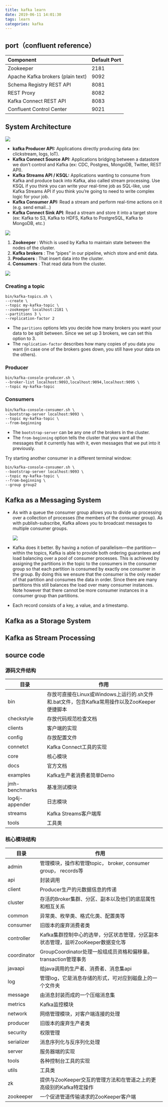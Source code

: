 ```yaml
---
title: kafka learn
date: 2019-06-11 14:01:30
tags: learn
categories: kafka
---
```


## port（confluent reference）

| Component                         | Default Port |
| :-------------------------------- | :----------- |
| Zookeeper                         | 2181         |
| Apache Kafka brokers (plain text) | 9092         |
| Schema Registry REST API          | 8081         |
| REST Proxy                        | 8082         |
| Kafka Connect REST API            | 8083         |
| Confluent Control Center          | 9021         |

## System Architecture

![](https://i.imgur.com/gG71h6m.png)

- **kafka Producer API:** Applications directly producing data (ex: clickstream, logs, IoT).
- **Kafka Connect Source API:** Applications bridging between a datastore we don’t control and Kafka (ex: CDC, Postgres, MongoDB, Twitter, REST API).
- **Kafka Streams API / KSQL:** Applications wanting to consume from Kafka and produce back into Kafka, also called stream processing. Use KSQL if you think you can write your real-time job as SQL-like, use Kafka Streams API if you think you’re going to need to write complex logic for your job.
- **Kafka Consumer API:** Read a stream and perform real-time actions on it (e.g. send email…)
- **Kafka Connect Sink API**: Read a stream and store it into a target store (ex: Kafka to S3, Kafka to HDFS, Kafka to PostgreSQL, Kafka to MongoDB, etc.)

![](https://www.sohamkamani.com/basic_arch-e0b11d2ab5b62a78cb7fd26d3a9d279b.svg)

1. **Zookeeper** : Which is used by Kafka to maintain state between the nodes of the cluster.
2. **Kafka brokers** : The “pipes” in our pipeline, which store and emit data.
3. **Producers** : That insert data into the cluster.
4. **Consumers** : That read data from the cluster.

![](https://kafka.apache.org/22/images/kafka-apis.png)

### Creating a topic

```shell
bin/kafka-topics.sh \
--create \
--topic my-kafka-topic \
--zookeeper localhost:2181 \
--partitions 3 \
--replication-factor 2
```

- The `paritions` options lets you decide how many brokers you want your data to be split between. Since we set up 3 brokers, we can set this option to 3.
- The `replication-factor` describes how many copies of you data you want (in case one of the brokers goes down, you still have your data on the others).

### Producer

```shell
bin/kafka-console-producer.sh \
--broker-list localhost:9093,localhost:9094,localhost:9095 \
--topic my-kafka-topic
```

### Consumers

```shell
bin/kafka-console-consumer.sh \
--bootstrap-server localhost:9093 \
--topic my-kafka-topic \
--from-beginning
```

- The `bootstrap-server` can be any one of the brokers in the cluster.
- The `from-beginning` option tells the cluster that you want all the messages that it currently has with it, even messages that we put into it previously.

Try starting another consumer in a different terminal window:

```shell
bin/kafka-console-consumer.sh \
--bootstrap-server localhost:9093 \
--topic my-kafka-topic \
--from-beginning \
--group group2
```



## Kafka as a Messaging System

- As with a queue the consumer group allows you to divide up processing over a collection of processes (the members of the consumer group). As with publish-subscribe, Kafka allows you to broadcast messages to multiple consumer groups.

  ![](https://kafka.apache.org/22/images/consumer-groups.png)

- Kafka does it better. By having a notion of parallelism—the partition—within the topics, Kafka is able to provide both ordering guarantees and load balancing over a pool of consumer processes. This is achieved by assigning the partitions in the topic to the consumers in the consumer group so that each partition is consumed by exactly one consumer in the group. By doing this we ensure that the consumer is the only reader of that partition and consumes the data in order. Since there are many partitions this still balances the load over many consumer instances. Note however that there cannot be more consumer instances in a consumer group than partitions.

- Each record consists of a key, a value, and a timestamp.

## Kafka as a Storage System

## Kafka as Stream Processing

## source code


###  源码文件结构

目录 | 作用
--- | ---
bin | 存放可直接在Linux或Windows上运行的.sh文件和.bat文件，包含Kafka常用操作以及ZooKeeper便捷脚本
checkstyle | 存放代码规范检查文档
clients | 客户端的实现
config | 存放配置文件
connetct | Kafka Connect工具的实现
core | 核心模块
docs | 官方文档
examples | Kafka生产者消费者简单Demo
jmh-benchmarks | 基准测试模块
log4j-appender | 日志模块
streams | Kafka Streams客户端库
tools | 工具类

### 核心模块结构

目录 | 作用
--- | ---
admin | 管理模块，操作和管理topic， broker, consumer group， records等
api | 封装调用
client | Producer生产的元数据信息的传递
cluster | 存活的Broker集群、分区、副本以及他们的底层属性和相互关系
common | 异常类、枚举类、格式化类、配置类等
consumer | 旧版本的废弃消费者类
controller | Kafka集群控制中心的选举，分区状态管理，分区副本状态管理，监听ZooKeeper数据变化等
coordinator | GroupCoordinator处理一般组成员资格和偏移量。transaction管理事务
javaapi | 给java调用的生产者、消费者、消息集api
log | 管理log，它是消息存储的形式，可对应到磁盘上的一个文件夹
message | 由消息封装而成的一个压缩消息集
metrics | Kafka监控模块
network | 网络管理模块，对客户端连接的处理
producer | 旧版本的废弃生产者类
security | 权限管理
serializer | 消息序列化与反序列化处理
server | 服务器端的实现
tools | 各种控制台工具的实现
utils | 工具类
zk | 提供与ZooKeeper交互的管理方法和在管道之上的更高级别的Kafka特定操作
zookeeper | 一个促进管道传输请求的ZooKeeper客户端
